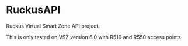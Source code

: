# RuckusAPI
Ruckus Virtual Smart Zone API project. 

This is only tested on VSZ version 6.0 with R510 and R550 access points.
